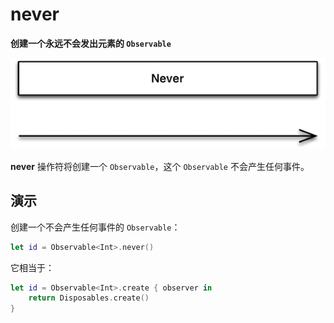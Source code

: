 # never

**创建一个永远不会发出元素的 `Observable`**

![](../.gitbook/assets/never.png)

**never** 操作符将创建一个 `Observable`，这个 `Observable` 不会产生任何事件。

## 演示

创建一个不会产生任何事件的 `Observable`：

```swift
let id = Observable<Int>.never()
```

它相当于：

```swift
let id = Observable<Int>.create { observer in
    return Disposables.create()
}
```

